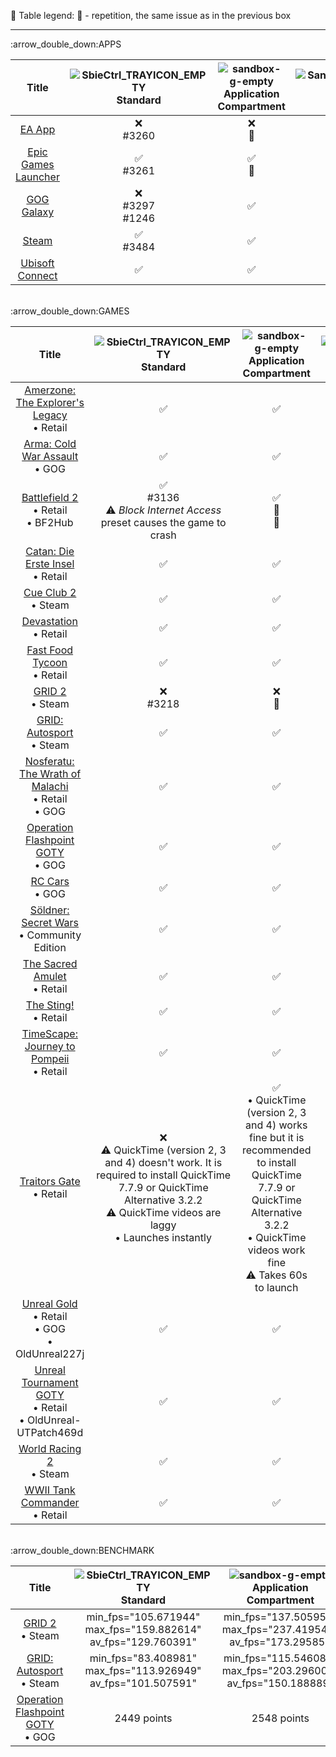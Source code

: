 :pushpin: Table legend:
:repeat: - repetition, the same issue as in the previous box
<hr>:arrow_double_down:APPS

| Title | ![SbieCtrl_TRAYICON_EMPTY](https://github.com/sandboxie-plus/Sandboxie/assets/93145383/d08ad3c1-c4e3-4a91-a373-475bb0d6726b) Standard | ![sandbox-g-empty](https://github.com/sandboxie-plus/Sandboxie/assets/93145383/07c0361c-ed29-4090-8bcd-5d4d877f1e68) Application Compartment | ![SandMan_IDI_ICON1](https://github.com/sandboxie-plus/Sandboxie/assets/93145383/081e9dec-9e7f-4fdc-a1cc-cf6c2511adcd) Version | :computer: OS
| :---: | :---: | :---: | :---: | :---: |
| [EA App](https://www.ea.com/ea-app/) | :x:<br>#3260 | :x:<br>:repeat: | 1.11.0 | Win7x64
| [Epic Games Launcher](https://store.epicgames.com/download/) | :white_check_mark:<br>#3261 | :white_check_mark:<br>:repeat: | 1.13.7 | Win7x64
| [GOG Galaxy](https://www.gog.com/galaxy) | :x:<br>#3297<br>#1246 | :white_check_mark: | 1.13.7 | Win7x64
| [Steam](https://store.steampowered.com/about/) | :white_check_mark:<br>#3484 | :white_check_mark: | 1.13.7 | Win7x64
| [Ubisoft Connect](https://ubisoftconnect.com/) | :white_check_mark: | :white_check_mark: | 1.11.0 | Win7x64
<br>
:arrow_double_down:GAMES

| Title | ![SbieCtrl_TRAYICON_EMPTY](https://github.com/sandboxie-plus/Sandboxie/assets/93145383/d08ad3c1-c4e3-4a91-a373-475bb0d6726b) Standard | ![sandbox-g-empty](https://github.com/sandboxie-plus/Sandboxie/assets/93145383/07c0361c-ed29-4090-8bcd-5d4d877f1e68) Application Compartment | ![SandMan_IDI_ICON1](https://github.com/sandboxie-plus/Sandboxie/assets/93145383/081e9dec-9e7f-4fdc-a1cc-cf6c2511adcd) Version | :computer: OS
| :---: | :---: | :---: | :---: | :---: |
| [Amerzone: The Explorer's Legacy](https://www.mobygames.com/game/3973/amerzone-the-explorers-legacy/)<br>• Retail | :white_check_mark: | :white_check_mark: | 1.10.1 | Win7x64
| [Arma: Cold War Assault](https://www.mobygames.com/game/53252/arma-cold-war-assault/)<br>• GOG | :white_check_mark: | :white_check_mark: | 1.10.2 | Win7x64
| [Battlefield 2](https://www.mobygames.com/game/18194/battlefield-2/)<br>• Retail<br>• BF2Hub | :white_check_mark:<br>#3136<br>:warning: _Block Internet Access_ preset causes the game to crash | :white_check_mark:<br>:repeat:<br>:repeat: | 1.11.0 | Win7x64
| [Catan: Die Erste Insel](https://www.mobygames.com/game/16206/catan-die-erste-insel/)<br>• Retail | :white_check_mark: | :white_check_mark: | 1.10.1 | Win7x64
| [Cue Club 2](https://www.mobygames.com/game/102939/cue-club-2/)<br>• Steam | :white_check_mark: | :white_check_mark: | 1.10.2 | Win7x64
| [Devastation](https://www.mobygames.com/game/8823/devastation/)<br>• Retail | :white_check_mark: | :white_check_mark: | 1.9.7 | Win7x64
| [Fast Food Tycoon](https://www.mobygames.com/game/2864/fast-food-tycoon/)<br>• Retail | :white_check_mark: | :white_check_mark: | 1.10.1 | Win7x64
| [GRID 2](https://www.mobygames.com/game/60730/grid-2/)<br>• Steam | :x:<br>#3218 | :x:<br>:repeat:  | 1.11.0 | Win7x64
| [GRID: Autosport](https://www.mobygames.com/game/72953/grid-autosport/)<br>• Steam | :white_check_mark: | :white_check_mark: | 1.12.9 | Win7x64
| [Nosferatu: The Wrath of Malachi](https://www.mobygames.com/game/12130/nosferatu-the-wrath-of-malachi/)<br>• Retail<br>• GOG | :white_check_mark: | :white_check_mark: | 1.10.1 | Win7x64
| [Operation Flashpoint GOTY](https://www.mobygames.com/game/12132/operation-flashpoint-game-of-the-year-edition/)<br>• GOG | :white_check_mark: | :white_check_mark: | 1.10.1 | Win7x64
| [RC Cars](https://www.mobygames.com/game/12554/rc-cars/)<br>• GOG | :white_check_mark: | :white_check_mark: | 1.10.1 | Win7x64
| [Söldner: Secret Wars](https://www.mobygames.com/game/15230/soldner-secret-wars/)<br>• Community Edition | :white_check_mark: | :white_check_mark: | 1.10.1 | Win7x64
| [The Sacred Amulet](https://www.mobygames.com/game/3770/the-sacred-amulet/)<br>• Retail | :white_check_mark: | :white_check_mark: | 1.11.2 | Win7x64
| [The Sting!](https://www.mobygames.com/game/4295/the-sting/)<br>• Retail | :white_check_mark: | :white_check_mark: | 1.10.1 | Win7x64
| [TimeScape: Journey to Pompeii](https://www.mobygames.com/game/2482/timescape-journey-to-pompeii/)<br>• Retail | :white_check_mark: | :white_check_mark: | 1.10.1 | Win7x64
| [Traitors Gate](https://www.mobygames.com/game/1863/traitors-gate/)<br>• Retail | :x:<br>:warning: QuickTime (version 2, 3 and 4) doesn't work. It is required to install QuickTime 7.7.9 or QuickTime Alternative 3.2.2<br>:warning: QuickTime videos are laggy<br>• Launches instantly | :white_check_mark:<br>• QuickTime (version 2, 3 and 4) works fine but it is recommended to install QuickTime 7.7.9 or QuickTime Alternative 3.2.2<br>• QuickTime videos work fine<br>:warning: Takes 60s to launch | 1.12.7 | Win7x64
| [Unreal Gold](https://www.mobygames.com/game/4892/unreal-gold/)<br>• Retail<br>• GOG<br>• OldUnreal227j | :white_check_mark: | :white_check_mark: | 1.9.3 | Win7x64
| [Unreal Tournament GOTY](https://www.mobygames.com/game/7158/unreal-tournament-game-of-the-year-edition/)<br>• Retail<br>• OldUnreal-UTPatch469d | :white_check_mark: | :white_check_mark: | 1.11.0 | Win7x64
| [World Racing 2](https://www.mobygames.com/game/22600/world-racing-2/)<br>• Steam | :white_check_mark: | :white_check_mark: | 1.10.2 | Win7x64
| [WWII Tank Commander](https://www.mobygames.com/game/18686/wwii-tank-commander/)<br>• Retail | :white_check_mark: | :white_check_mark: | 1.10.3 | Win7x64
<br>
:arrow_double_down:BENCHMARK

| Title | ![SbieCtrl_TRAYICON_EMPTY](https://github.com/sandboxie-plus/Sandboxie/assets/93145383/d08ad3c1-c4e3-4a91-a373-475bb0d6726b) Standard | ![sandbox-g-empty](https://github.com/sandboxie-plus/Sandboxie/assets/93145383/07c0361c-ed29-4090-8bcd-5d4d877f1e68) Application Compartment | :open_file_folder: Unsandboxed | ![SandMan_IDI_ICON1](https://github.com/sandboxie-plus/Sandboxie/assets/93145383/081e9dec-9e7f-4fdc-a1cc-cf6c2511adcd) Version | :computer: OS
| :---: | :---: | :---: | :---: | :---: | :---: |
| [GRID 2](https://www.mobygames.com/game/60730/grid-2/)<br>• Steam | min_fps="105.671944"<br>max_fps="159.882614"<br>av_fps="129.760391" | min_fps="137.505951"<br>max_fps="237.419540"<br>av_fps="173.295853  | N/A | 1.12.6 | Win7x64
| [GRID: Autosport](https://www.mobygames.com/game/72953/grid-autosport/)<br>• Steam | min_fps="83.408981"<br>max_fps="113.926949"<br>av_fps="101.507591" | min_fps="115.546089"<br>max_fps="203.296005"<br>av_fps="150.188889"  | N/A | 1.12.6 | Win7x64
| [Operation Flashpoint GOTY](https://www.mobygames.com/game/12132/operation-flashpoint-game-of-the-year-edition/)<br>• GOG | 2449 points | 2548 points | 5034 points | 1.12.7 | Win7x64
